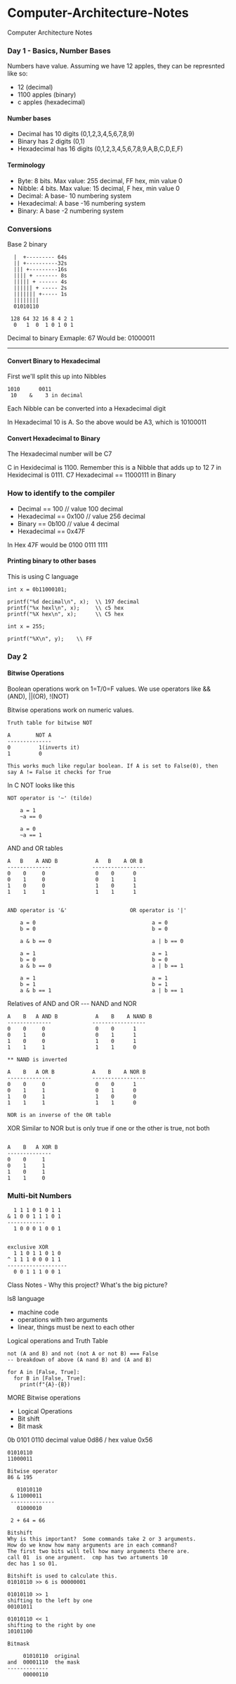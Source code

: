# Computer-Architecture-Notes
Computer Architecture Notes

### Day 1 - Basics, Number Bases

Numbers have value.  Assuming we have 12 apples, they can be represnted like so:
* 12 (decimal)
* 1100 apples (binary)
* c apples (hexadecimal)

#### Number bases
* Decimal has 10 digits (0,1,2,3,4,5,6,7,8,9)
* Binary has 2 digits (0,1)
* Hexadecimal has 16 digits (0,1,2,3,4,5,6,7,8,9,A,B,C,D,E,F)

#### Terminology
* Byte: 8 bits. Max value: 255 decimal, FF hex, min value 0
* Nibble: 4 bits. Max value: 15 decimal, F hex, min value 0
* Decimal: A base- 10 numbering system
* Hexadecimal: A base -16 numbering system
* Binary: A base -2 numbering system

### Conversions

Base 2 binary
```
  |  +--------- 64s
  || +----------32s
  ||| +---------16s
  |||| + ------- 8s
  ||||| + ------ 4s
  |||||| + ----- 2s
  ||||||| +----- 1s
  ||||||||
  01010110
```
```
 128 64 32 16 8 4 2 1
  0   1  0  1 0 1 0 1
```

Decimal to binary
Exmaple: 67
Would be: 01000011

------------ 

#### Convert Binary to Hexadecimal

First we'll split this up into Nibbles
```
1010      0011
 10    &    3 in decimal
```
Each Nibble can be converted into a Hexadecimal digit

In Hexadecimal 10 is A.  So the above would be A3, which is 10100011


#### Convert Hexadecimal to Binary

The Hexadecimal number will be C7

C in Hexidecimal is 1100.  Remember this is a Nibble that adds up to 12
7 in Hexidecimal is 0111.
C7 Hexadecimal == 11000111 in Binary


### How to identify to the compiler
* Decimal == 100        // value 100 decimal
* Hexadecimal == 0x100  // value 256 decimal
* Binary == 0b100       // value 4 decimal
* Hexadecimal == 0x47F

In Hex 47F would be 0100 0111 1111

#### Printing binary to other bases

This is using C language

```
int x = 0b11000101;

printf("%d decimal\n", x);  \\ 197 decimal
printf("%x hexl\n", x);     \\ c5 hex
printf("%X hex\n", x);      \\ C5 hex
```
```
int x = 255;

printf("%X\n", y);    \\ FF

```

### Day 2

#### Bitwise Operations

Boolean operations work on 1=T/0=F values.  We use operators like &&(AND), ||(OR), !(NOT)

Bitwise operations work on numeric values.

```
Truth table for bitwise NOT

A        NOT A
--------------
0         1(inverts it)
1         0

This works much like regular boolean. If A is set to False(0), then say A != False it checks for True
```
In C NOT looks like this
```
NOT operator is '~' (tilde)

    a = 1
    ~a == 0
    
    a = 0
    ~a == 1
```
AND and OR tables
```
A   B    A AND B            A   B    A OR B
--------------             -----------------
0    0     0                0    0      0
0    1     0                0    1      1
1    0     0                1    0      1
1    1     1                1    1      1


AND operator is '&'                    OR operator is '|' 

    a = 0                                     a = 0
    b = 0                                     b = 0
    
    a & b == 0                                a | b == 0
    
    a = 1                                     a = 1
    b = 0                                     b = 0
    a & b == 0                                a | b == 1
    
    a = 1                                     a = 1
    b = 1                                     b = 1
    a & b == 1                                a | b == 1
```
Relatives of AND and OR   ---   NAND and NOR
```
A    B   A AND B            A    B    A NAND B
--------------             -----------------
0    0     0                0    0      1
0    1     0                0    1      1
1    0     0                1    0      1
1    1     1                1    1      0

** NAND is inverted

```
```
A    B   A OR B            A    B    A NOR B
--------------             -----------------
0    0     0                0    0      1
0    1     1                0    1      0
1    0     1                1    0      0
1    1     1                1    1      0

NOR is an inverse of the OR table
```
XOR
Similar to NOR but is only true if one or the other is true, not both
```

A    B   A XOR B
-------------- 
0    0     1               
0    1     1               
1    0     1                
1    1     0 

```
### Multi-bit Numbers

```
  1 1 1 0 1 0 1 1
& 1 0 0 1 1 1 0 1
------------
  1 0 0 0 1 0 0 1


exclusive XOR
  1 1 0 1 1 0 1 0
^ 1 1 1 0 0 0 1 1
-------------------
  0 0 1 1 1 0 0 1
```

Class Notes - Why this project?  What's the big picture?

ls8 language
- machine code
- operations with two arguments
- linear, things must be next to each other

Logical operations and Truth Table

```
not (A and B) and not (not A or not B) === False
-- breakdown of above (A nand B) and (A and B)

for A in [False, True]:
  for B in [False, True]:
    print(f"{A}-{B})

```

MORE Bitwise operations
  - Logical Operations
  - Bit shift
  - Bit mask
  
0b 0101 0110    decimal value  0d86  /  hex value 0x56

```
01010110
11000011

Bitwise operator
86 & 195

   01010110
 & 11000011
 --------------
   01000010
   
 2 + 64 = 66
```

```
Bitshift
Why is this important?  Some commands take 2 or 3 arguments.  
How do we know how many arguments are in each command?
The first two bits will tell how many arguments there are.  
call 01  is one argument.  cmp has two artuments 10 
dec has 1 so 01.

Bitshift is used to calculate this.  
01010110 >> 6 is 00000001

01010110 >> 1
shifting to the left by one
00101011

01010110 << 1
shifting to the right by one
10101100

```
```
Bitmask

     01010110  original
and  00001110  the mask
-------------
     00000110

```

